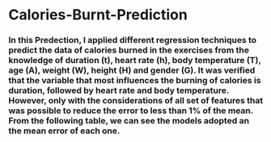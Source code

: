 # Calories-Burnt-Prediction

### In this Predection, I applied different regression techniques to predict the data of calories burned in the exercises from the knowledge of duration (t), heart rate (h), body temperature (T), age (A), weight (W), height (H) and gender (G). It was verified that the variable that most influences the burning of calories is duration, followed by heart rate and body temperature. However, only with the considerations of all set of features that was possible to reduce the error to less than 1% of the mean. From the following table, we can see the models adopted an the mean error of each one.
